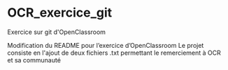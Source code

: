 # OCR_exercice_git
Exercice sur git d'OpenClassroom

Modification du README pour l’exercice d’OpenClassroom
Le projet consiste en l'ajout de deux fichiers .txt permettant le remerciement à OCR et sa communauté
